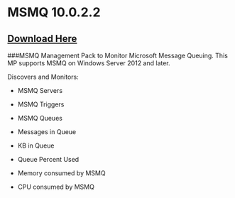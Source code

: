 # MSMQ 10.0.2.2

## [Download Here][Download]

[Download]: https://github.com/thekevinholman/MSMQ/releases/download/10.0.2.2/MSMQ.mp

###MSMQ Management Pack to Monitor Microsoft Message Queuing.  This MP supports MSMQ on Windows Server 2012 and later.

Discovers and Monitors:
* MSMQ Servers
* MSMQ Triggers
* MSMQ Queues

* Messages in Queue
* KB in Queue
* Queue Percent Used
* Memory consumed by MSMQ
* CPU consumed by MSMQ
